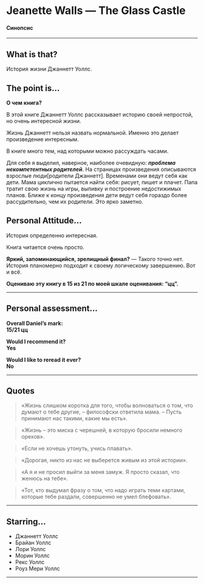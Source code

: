 # Jeanette Walls — The Glass Castle
#### Синопсис

---

## What is that?

История жизни Джаннетт Уоллс. 

## The point is…

**О чем книга?**           

В этой книге Джаннетт Уоллс рассказывает историю своей непростой, но очень интересной жизни. 

Жизнь Джаннетт нельзя назвать нормальной. Именно это делает произведение интересным.

В книге много тем, над которыми можно рассуждать часами. 

Для себя я выделил, наверное, наиболее очевидную: **_проблема некомпетентных родителей_**. 
На страницах произведения описываются взрослые люди[родители Джаннетт]. 
Временами они ведут себя как дети. 
Мама циклично пытается найти себя: рисует, пишет и плачет. 
Папа тратит свою жизнь на игры, выпивку и построение недостижимых планов.
Ближе к концу произведения дети ведут себя гораздо более рассудительно, чем их родители. 
Это ярко заметно.

## Personal Attitude…

История определенно интересная. 

Книга читается очень просто.

**Яркий, запоминающийся, зрелищный финал?** — Такого точно нет. 
История планомерно подходит к своему логическому завершению. Вот и всё.

__Оцениваю эту книгу в 15 из 21 по моей шкале оценивания: “цц”.__

---

## Personal assessment…

__Overall Daniel’s mark:    
15/21 цц__

__Would I recommend it?     
Yes__

__Would I like to reread it ever?   
No__

---

## Quotes

> «Жизнь слишком коротка для того, чтобы волноваться о том, что думают о тебе другие, – философски ответила мама. – Пусть принимают нас такими, какие мы есть».

> «Жизнь – это миска с черешней, в которую бросили немного орехов».

> «Если не хочешь утонуть, учись плавать».

> «Дорогая, никто из нас не выберется живым из этой истории».

> «А я и не просил выйти за меня замуж. Я просто сказал, что женюсь на тебе».

> «Тот, кто выдумал фразу о том, что надо играть теми картами, которые тебе раздали, совершенно не умел блефовать».

---

## Starring…

+ Джаннетт Уоллс
+ Брайан Уоллс
+ Лори Уоллс
+ Морин Уоллс
+ Рекс Уоллс
+ Роуз Мери Уоллс

---
